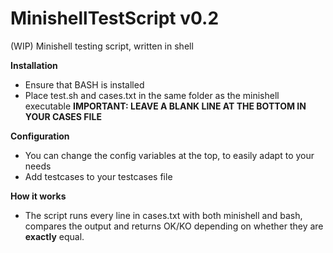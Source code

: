 # MinishellTestScript v0.2
(WIP) Minishell testing script, written in shell

**Installation**
- Ensure that BASH is installed
- Place test.sh and cases.txt in the same folder as the minishell executable
**IMPORTANT: LEAVE A BLANK LINE AT THE BOTTOM IN YOUR CASES FILE**

**Configuration**
- You can change the config variables at the top, to easily adapt to your needs
- Add testcases to your testcases file

**How it works**
- The script runs every line in cases.txt with both minishell and bash, compares the output and returns OK/KO depending on whether they are **exactly** equal.
